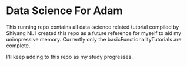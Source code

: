 # Data Science For Adam

This running repo contains all data-science related tutorial compiled by Shiyang Ni. I created this repo as a future reference for myself to aid my unimpressive memory. Currently only the basicFunctionalityTutorials are complete. 

I'll keep adding to this repo as my study progresses.


